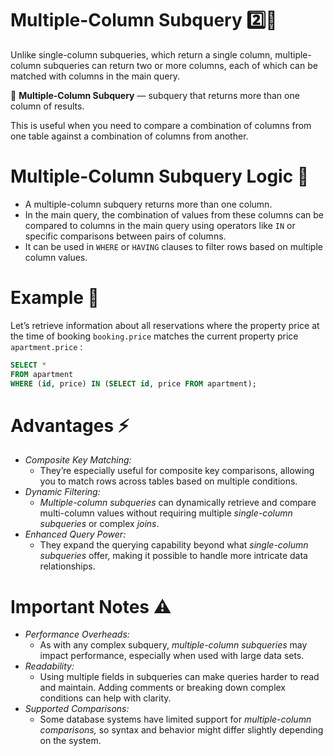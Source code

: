 # Multiple-Column Subquery 2️⃣📄

Unlike single-column subqueries, which return a single column, multiple-column subqueries can return two or more columns, each of which can be matched with columns in the main query.

<aside>

📖 **Multiple-Column Subquery** — subquery that returns more than one column of results.

</aside>

This is useful when you need to compare a combination of columns from one table against a combination of columns from another.

# Multiple-Column Subquery Logic 🧩

- A multiple-column subquery returns more than one column.
- In the main query, the combination of values from these columns can be compared to columns in the main query using operators like `IN` or specific comparisons between pairs of columns.
- It can be used in `WHERE` or `HAVING` clauses to filter rows based on multiple column values.

# Example 🧪

Let’s retrieve information about all reservations where the property price at the time of booking `booking.price` matches the current property price `apartment.price` :

```sql
SELECT * 
FROM apartment
WHERE (id, price) IN (SELECT id, price FROM apartment);
```

# Advantages ⚡

- *Composite Key Matching:*
    - They’re especially useful for composite key comparisons, allowing you to match rows across tables based on multiple conditions.
- *Dynamic Filtering:*
    - *Multiple-column subqueries* can dynamically retrieve and compare multi-column values without requiring multiple *single-column subqueries* or complex *joins*.
- *Enhanced Query Power:*
    - They expand the querying capability beyond what *single-column subqueries* offer, making it possible to handle more intricate data relationships.

# Important Notes ⚠️

- *Performance Overheads:*
    - As with any complex subquery, *multiple-column subqueries* may impact performance, especially when used with large data sets.
- *Readability:*
    - Using multiple fields in subqueries can make queries harder to read and maintain. Adding comments or breaking down complex conditions can help with clarity.
- *Supported Comparisons:*
    - Some database systems have limited support for *multiple-column comparisons,* so syntax and behavior might differ slightly depending on the system.